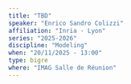 ```yaml
---
title: "TBD"
speaker: "Enrico Sandro Colizzi"
affiliation: "Inria - Lyon"
series: "2025-2026"
discipline: "Modeling"
when: "20/11/2025 - 13:00"
type: bigre
where: "IMAG Salle de Réunion"
---
```

